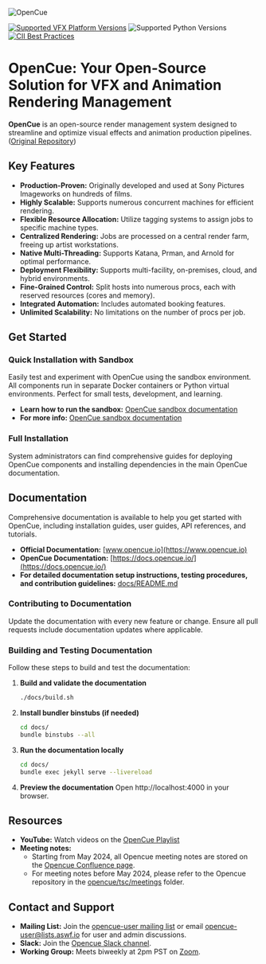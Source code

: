 ![OpenCue](/images/opencue_logo_with_text.png)

[![Supported VFX Platform Versions](https://img.shields.io/badge/vfx%20platform-2021--2024-lightgrey.svg)](http://www.vfxplatform.com/)
![Supported Python Versions](https://img.shields.io/badge/python-3.6+-blue.svg)
[![CII Best Practices](https://bestpractices.coreinfrastructure.org/projects/2837/badge)](https://bestpractices.coreinfrastructure.org/projects/2837)

# OpenCue: Your Open-Source Solution for VFX and Animation Rendering Management

**OpenCue** is an open-source render management system designed to streamline and optimize visual effects and animation production pipelines. ([Original Repository](https://github.com/AcademySoftwareFoundation/OpenCue))

## Key Features

*   **Production-Proven:** Originally developed and used at Sony Pictures Imageworks on hundreds of films.
*   **Highly Scalable:** Supports numerous concurrent machines for efficient rendering.
*   **Flexible Resource Allocation:** Utilize tagging systems to assign jobs to specific machine types.
*   **Centralized Rendering:** Jobs are processed on a central render farm, freeing up artist workstations.
*   **Native Multi-Threading:** Supports Katana, Prman, and Arnold for optimal performance.
*   **Deployment Flexibility:** Supports multi-facility, on-premises, cloud, and hybrid environments.
*   **Fine-Grained Control:** Split hosts into numerous procs, each with reserved resources (cores and memory).
*   **Integrated Automation:** Includes automated booking features.
*   **Unlimited Scalability:** No limitations on the number of procs per job.

## Get Started

### Quick Installation with Sandbox

Easily test and experiment with OpenCue using the sandbox environment. All components run in separate Docker containers or Python virtual environments. Perfect for small tests, development, and learning.

*   **Learn how to run the sandbox:** [OpenCue sandbox documentation](https://github.com/AcademySoftwareFoundation/OpenCue/blob/master/sandbox/README.md)
*   **For more info:** [OpenCue sandbox documentation](https://www.opencue.io/docs/quick-starts/)

### Full Installation

System administrators can find comprehensive guides for deploying OpenCue components and installing dependencies in the main OpenCue documentation.

## Documentation

Comprehensive documentation is available to help you get started with OpenCue, including installation guides, user guides, API references, and tutorials.

*   **Official Documentation:** [www.opencue.io](https://www.opencue.io)
*   **OpenCue Documentation:** [https://docs.opencue.io/](https://docs.opencue.io/)
*   **For detailed documentation setup instructions, testing procedures, and contribution guidelines:** [docs/README.md](https://github.com/AcademySoftwareFoundation/OpenCue/blob/master/docs/README.md)

### Contributing to Documentation

Update the documentation with every new feature or change. Ensure all pull requests include documentation updates where applicable.

### Building and Testing Documentation

Follow these steps to build and test the documentation:

1.  **Build and validate the documentation**
    ```bash
    ./docs/build.sh
    ```
2.  **Install bundler binstubs (if needed)**
    ```bash
    cd docs/
    bundle binstubs --all
    ```
3.  **Run the documentation locally**
    ```bash
    cd docs/
    bundle exec jekyll serve --livereload
    ```
4.  **Preview the documentation**
    Open http://localhost:4000 in your browser.

## Resources

*   **YouTube:** Watch videos on the [OpenCue Playlist](https://www.youtube.com/playlist?list=PL9dZxafYCWmzSBEwVT2AQinmZolYqBzdp)
*   **Meeting notes:**
    *   Starting from May 2024, all Opencue meeting notes are stored on the [Opencue Confluence page](http://wiki.aswf.io/display/OPENCUE/OpenCue+Home).
    *   For meeting notes before May 2024, please refer to the Opencue repository in the [opencue/tsc/meetings](https://github.com/AcademySoftwareFoundation/OpenCue/tree/master/tsc/meetings) folder.

## Contact and Support

*   **Mailing List:** Join the [opencue-user mailing list](https://lists.aswf.io/g/opencue-user) or email <opencue-user@lists.aswf.io> for user and admin discussions.
*   **Slack:** Join the [Opencue Slack channel](https://academysoftwarefdn.slack.com/archives/CMFPXV39Q).
*   **Working Group:** Meets biweekly at 2pm PST on [Zoom](https://www.google.com/url?q=https://zoom-lfx.platform.linuxfoundation.org/meeting/95509555934?password%3Da8d65f0e-c5f0-44fb-b362-d3ed0c22b7c1&sa=D&source=calendar&ust=1717863981078692&usg=AOvVaw1zRcYz7VPAwfwOXeBPpoM6).